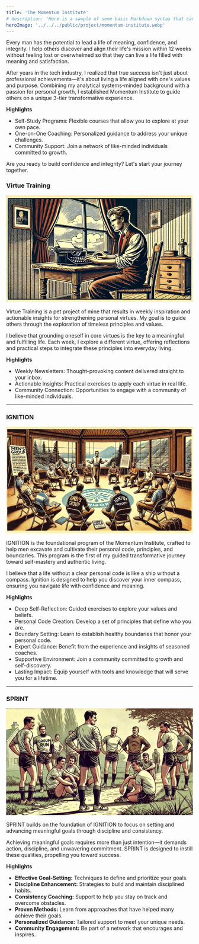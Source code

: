 ```yaml
---
title: 'The Momentum Institute'
# description: 'Here is a sample of some basic Markdown syntax that can be used when writing Markdown content in Astro.'
heroImage: '../../../public/project/momentum-institute.webp'
---
```


Every man has the potential to lead a life of meaning, confidence, and integrity. I help others discover and align their life's mission within 12 weeks without feeling lost or overwhelmed so that they can live a life filled with meaning and satisfaction.

After years in the tech industry, I realized that true success isn't just about professional achievements—it's about living a life aligned with one's values and purpose. Combining my analytical systems-minded background with a passion for personal growth, I established Momentum Institute to guide others on a unique 3-tier transformative experience.

**Highlights**

- Self-Study Programs: Flexible courses that allow you to explore at your own pace.
- One-on-One Coaching: Personalized guidance to address your unique challenges.
- Community Support: Join a network of like-minded individuals committed to growth.

Are you ready to build confidence and integrity? Let's start your journey together.

### Virtue Training

![Virtue Training](../../../public/project/virtue-letter.webp)

Virtue Training is a pet project of mine that results in weekly inspiration and actionable insights for strengthening personal virtues. My goal is to guide others through the exploration of timeless principles and values.

I believe that grounding oneself in core virtues is the key to a meaningful and fulfilling life. Each week, I explore a different virtue, offering reflections and practical steps to integrate these principles into everyday living.

**Highlights**

- Weekly Newsletters: Thought-provoking content delivered straight to your inbox.
- Actionable Insights: Practical exercises to apply each virtue in real life.
- Community Connection: Opportunities to engage with a community of like-minded individuals.

---

### IGNITION

![Momentum: IGNITION](../../../public/project/ignition.webp)

IGNITION is the foundational program of the Momentum Institute, crafted to help men excavate and cultivate their personal code, principles, and boundaries. This program is the first of my guided transformative journey toward self-mastery and authentic living.

I believe that a life without a clear personal code is like a ship without a compass. Ignition is designed to help you discover your inner compass, ensuring you navigate life with confidence and meaning.

**Highlights**

- Deep Self-Reflection: Guided exercises to explore your values and beliefs.
- Personal Code Creation: Develop a set of principles that define who you are.
- Boundary Setting: Learn to establish healthy boundaries that honor your personal code.
- Expert Guidance: Benefit from the experience and insights of seasoned coaches.
- Supportive Environment: Join a community committed to growth and self-discovery.
- Lasting Impact: Equip yourself with tools and knowledge that will serve you for a lifetime.    

---

### SPRINT

![Momentum: SPRINT](../../../public/project/sprint.webp)

SPRINT builds on the foundation of IGNITION to focus on setting and advancing meaningful goals through discipline and consistency. 

Achieving meaningful goals requires more than just intention—it demands action, discipline, and unwavering commitment. SPRINT is designed to instill these qualities, propelling you toward success.

**Highlights**

- **Effective Goal-Setting:** Techniques to define and prioritize your goals.
- **Discipline Enhancement:** Strategies to build and maintain disciplined habits.
- **Consistency Coaching:** Support to help you stay on track and overcome obstacles.
- **Proven Methods:** Learn from approaches that have helped many achieve their goals.
- **Personalized Guidance:** Tailored support to meet your unique needs.
- **Community Engagement:** Be part of a network that encourages and inspires.